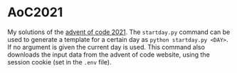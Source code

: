 # AoC2021
My solutions of the [advent of code 2021](https://adventofcode.com/2021). The `startday.py` command can be used to generate a template for a certain day as
`python startday.py <DAY>`. If no argument is given the current day is used. This command also downloads the input data from the advent of code website, using the session cookie (set in the `.env` file).
